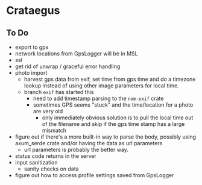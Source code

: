 Crataegus
===
## To Do
- export to gpx
- network locations from GpsLogger will be in MSL
- ssl
- get rid of unwrap / graceful error handling
- photo import
    - harvest gps data from exif, set time from gps time and do a timezone lookup instead of using other image parameters for local time.
    - branch `exif` has started this
        - need to add timestamp parsing to the `nom-exif` crate
        - sometimes GPS seems "stuck" and the time/location for a photo are very old
            - only immediately obvious solution is to pull the local time out of the filename and skip if the gps time stamp has a large mismatch
- figure out if there's a more built-in way to parse the body, possibly using axum_serde crate and/or having the data as url parameters
    - url parameters is probably the better way.
- status code returns in the server
- input sanitization
    - sanity checks on data
- figure out how to access profile settings saved from GpsLogger

